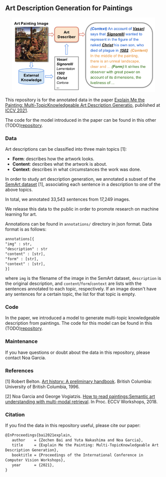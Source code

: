 ## Art Description Generation for Paintings

<p align="center">
  <img width="460" src="https://github.com/noagarcia/explain-paintings/blob/main/main.png?raw=true">
</p>

This repository is for the annotated data in the paper [Explain Me the Painting: Multi-TopicKnowledgeable Art Description Generatio](), 
published at [ICCV 2021](http://iccv2021.thecvf.com/).

The code for the model introduced in the paper can be found in this other (TODO)[repository]().

### Data
Art descriptions can be classified into three main topics [1]:
- **Form**: describes how the artwork looks.
- **Content**: describes what the artwork is about.
- **Context**: describes in what circumstances the work was done.

In order to study art description generation, we annotated a subset of the [SemArt dataset](https://noagarcia.github.io/SemArt/) [1], associating each sentence in a description to one of the above topics. 

In total, we annotated 33,543 sentences from 17,249 images. 

We release this data to the public in order to promote research on machine learning for art.

Annotations can be found in `annotations/` directory in json format. Data format is as follows:

````
annotations[{
"img" : str, 
"description" : str
"content" : [str], 
"form" : [str], 
"context" : [str], 
}]
````

where `img` is the filename of the image in the SemArt dataset, `description` is the original description, and `content`/`form`/`context` are lists with the sentences annotated to each topic, respectively. If an image doesn't have any sentences for a certain topic, the list for that topic is empty.

### Code
In the paper, we introduced a model to generate multi-topic knowledgeable description from paintings. The code for this model can be found in this (TODO)[repository]().

### Maintenance
If you have questions or doubt about the data in this repository, please contact Noa Garcia.

### References

[1] Robert Belton. [Art history: A preliminary handbook](https://d1wqtxts1xzle7.cloudfront.net/43880410/Preliminary_Handbook.pdf?1458371315=&response-content-disposition=inline%3B+filename%3DArt_History_A_Preliminary_Handbook_1996.pdf&Expires=1629445880&Signature=DtZmXwPBVzDayjhCpAPaJz1-ec44G5YFabIIs7STd~VTzjtLovcOsZOFYRn14lUraqvRG54b8Zxj8F~QJFhUEr3SWUUMUItGEDYQnZ1cMFjEwolLJ-G~xQO~~GXEGgJ5gI8scaczglTi~SckS0dSCPrVBtsMwQ794oHK~nsF4K2EilyLR4PHOpk0iPyF5Q8xgd~sY512wj2Eij6C8mdesFJe6CtZQH-ty-voHbgSwYrNcrbhg0gnGnWxJ~f9ioHmdvry8AwizfNTj7AyOmLBIP5XWZ~d1vurr6gyjB6PyEKu8dBHr2SaAF2ofibTK~thGN959hYcfe3wRtqDMN6r7Q__&Key-Pair-Id=APKAJLOHF5GGSLRBV4ZA). British Columbia: University of British Columbia, 1996.

[2] Noa Garcia and George Vogiatzis. [How to read paintings:Semantic art understanding with multi-modal retrieval](https://arxiv.org/abs/1810.09617). In Proc. ECCV Workshops, 2018.


### Citation

If you find the data in this repository useful, please cite our paper:
````
@InProceedings{bai2021explain,
   author    = {Zechen Bai and Yuta Nakashima and Noa Garcia},
   title     = {Explain Me the Painting: Multi-TopicKnowledgeable Art Description Generation},
   booktitle = {Proceedings of the International Conference in Computer Vision Workshops},
   year      = {2021},
}
````

